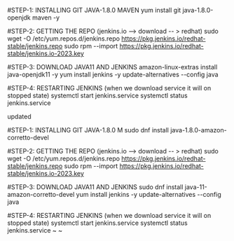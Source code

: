 #STEP-1: INSTALLING GIT JAVA-1.8.0 MAVEN 
yum install git java-1.8.0-openjdk maven -y

#STEP-2: GETTING THE REPO (jenkins.io --> download -- > redhat)
sudo wget -O /etc/yum.repos.d/jenkins.repo https://pkg.jenkins.io/redhat-stable/jenkins.repo
sudo rpm --import https://pkg.jenkins.io/redhat-stable/jenkins.io-2023.key

#STEP-3: DOWNLOAD JAVA11 AND JENKINS
amazon-linux-extras install java-openjdk11 -y
yum install jenkins -y
update-alternatives --config java

#STEP-4: RESTARTING JENKINS (when we download service it will on stopped state)
systemctl start jenkins.service
systemctl status jenkins.service



updated


#STEP-1: INSTALLING GIT JAVA-1.8.0 M
sudo dnf install java-1.8.0-amazon-corretto-devel

#STEP-2: GETTING THE REPO (jenkins.io --> download -- > redhat)
sudo wget -O /etc/yum.repos.d/jenkins.repo https://pkg.jenkins.io/redhat-stable/jenkins.repo
sudo rpm --import https://pkg.jenkins.io/redhat-stable/jenkins.io-2023.key

#STEP-3: DOWNLOAD JAVA11 AND JENKINS
sudo dnf install java-11-amazon-corretto-devel
yum install jenkins -y
update-alternatives --config java

#STEP-4: RESTARTING JENKINS (when we download service it will on stopped state)
systemctl start jenkins.service
systemctl status jenkins.service
~
~
